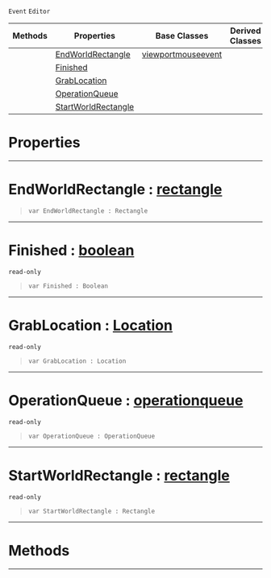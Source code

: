  `Event` `Editor`



|Methods|Properties|Base Classes|Derived Classes|
|---|---|---|---|
| |[ EndWorldRectangle](https://github.com/PlasmaEngine/PlasmaDocs/tree/master/docs/C%2B%2B/code_reference/class_reference/manipulatortoolevent.markdown#endworldrectangle-plasma-e)|[viewportmouseevent](https://github.com/PlasmaEngine/PlasmaDocs/tree/master/docs/C%2B%2B/code_reference/class_reference/viewportmouseevent.markdown)| |
| |[ Finished](https://github.com/PlasmaEngine/PlasmaDocs/tree/master/docs/C%2B%2B/code_reference/class_reference/manipulatortoolevent.markdown#finished-plasma-engine-doc)| | |
| |[ GrabLocation](https://github.com/PlasmaEngine/PlasmaDocs/tree/master/docs/C%2B%2B/code_reference/class_reference/manipulatortoolevent.markdown#grablocation-plasma-engine)| | |
| |[ OperationQueue](https://github.com/PlasmaEngine/PlasmaDocs/tree/master/docs/C%2B%2B/code_reference/class_reference/manipulatortoolevent.markdown#operationqueue-plasma-engi)| | |
| |[ StartWorldRectangle](https://github.com/PlasmaEngine/PlasmaDocs/tree/master/docs/C%2B%2B/code_reference/class_reference/manipulatortoolevent.markdown#startworldrectangle-plasma)| | |


 #  Properties


---  
 #  EndWorldRectangle : [rectangle](https://github.com/PlasmaEngine/PlasmaDocs/tree/master/docs/C%2B%2B/code_reference/class_reference/rectangle.markdown)

> 
> ``` lang=cpp, name=Lightning
> var EndWorldRectangle : Rectangle


---  
 #  Finished : [boolean](https://github.com/PlasmaEngine/PlasmaDocs/tree/master/docs/C%2B%2B/code_reference/lightning_base_types/boolean.markdown)

 `read-only`

> 
> ``` lang=cpp, name=Lightning
> var Finished : Boolean


---  
 #  GrabLocation : [Location](https://github.com/PlasmaEngine/PlasmaDocs/tree/master/docs/C%2B%2B/code_reference/enum_reference.markdown#location)

 `read-only`

> 
> ``` lang=cpp, name=Lightning
> var GrabLocation : Location


---  
 #  OperationQueue : [operationqueue](https://github.com/PlasmaEngine/PlasmaDocs/tree/master/docs/C%2B%2B/code_reference/class_reference/operationqueue.markdown)

 `read-only`

> 
> ``` lang=cpp, name=Lightning
> var OperationQueue : OperationQueue


---  
 #  StartWorldRectangle : [rectangle](https://github.com/PlasmaEngine/PlasmaDocs/tree/master/docs/C%2B%2B/code_reference/class_reference/rectangle.markdown)

 `read-only`

> 
> ``` lang=cpp, name=Lightning
> var StartWorldRectangle : Rectangle


---  
 #  Methods


---  
 

 